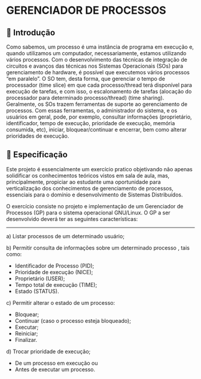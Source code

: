# GERENCIADOR DE PROCESSOS

## 📝 Introdução
Como sabemos, um processo é uma instância de programa em execução e,
quando utilizamos um computador, necessariamente, estamos utilizando vários
processos. Com o desenvolvimento das técnicas de integração de circuitos e avanços das
técnicas nos Sistemas Operacionais (SOs) para gerenciamento de hardware, é possível
que executemos vários processos “em paralelo”. O SO tem, desta forma, que gerenciar o
tempo de processador (time slice) em que cada processo/thread terá disponível para
execução de tarefas, e com isso, o escalonamento de tarefas (alocação do processador
para determinado processo/thread) (time sharing).
Geralmente, os SOs trazem ferramentas de suporte ao gerenciamento de
processos. Com essas ferramentas, o administrador do sistema, e os usuários em geral,
pode, por exemplo, consultar informações (proprietário, identificador, tempo de execução,
prioridade de execução, memória consumida, etc), iniciar, bloquear/continuar e encerrar,
bem como alterar prioridades de execução.

## 🔀 Especificação
Este projeto é essencialmente um exercício pratico objetivando não apenas
solidificar os conhecimentos teóricos vistos em sala de aula, mas, principalmente,
propiciar ao estudante uma oportunidade para verticalização dos conhecimentos de
gerenciamento de processos, essenciais para o domínio e desenvolvimento de Sistemas
Distribuídos.

O exercício consiste no projeto e implementação de um Gerenciador de Processos
(GP) para o sistema operacional GNU/Linux. O GP a ser desenvolvido deverá ter as
seguintes características:
***

a) Listar processos de um determinado usuário;

b) Permitir consulta de informações sobre um determinado processo , tais como:

- Identificador de Processo (PID);
- Prioridade de execução (NICE);
- Proprietário (USER);
- Tempo total de execução (TIME);
- Estado (STATUS).

c) Permitir alterar o estado de um processo:

- Bloquear;
- Continuar (caso o processo esteja bloqueado);
- Executar;
- Reiniciar;
- Finalizar.

d) Trocar prioridade de execução;

- De um processo em execução ou
- Antes de executar um processo.
